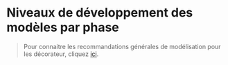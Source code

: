 # Niveaux de développement des modèles par phase

> Pour connaitre les recommandations générales de modélisation pour les décorateur, cliquez [ici](autre-logiciel/modelisation-des-elements.md).

